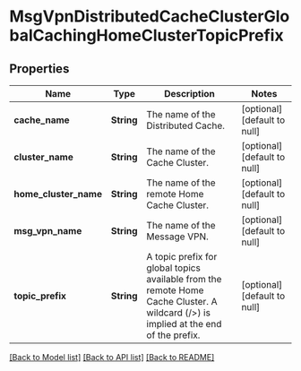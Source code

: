 # MsgVpnDistributedCacheClusterGlobalCachingHomeClusterTopicPrefix

## Properties
Name | Type | Description | Notes
------------ | ------------- | ------------- | -------------
**cache_name** | **String** | The name of the Distributed Cache. | [optional] [default to null]
**cluster_name** | **String** | The name of the Cache Cluster. | [optional] [default to null]
**home_cluster_name** | **String** | The name of the remote Home Cache Cluster. | [optional] [default to null]
**msg_vpn_name** | **String** | The name of the Message VPN. | [optional] [default to null]
**topic_prefix** | **String** | A topic prefix for global topics available from the remote Home Cache Cluster. A wildcard (/&gt;) is implied at the end of the prefix. | [optional] [default to null]

[[Back to Model list]](../README.md#documentation-for-models) [[Back to API list]](../README.md#documentation-for-api-endpoints) [[Back to README]](../README.md)


